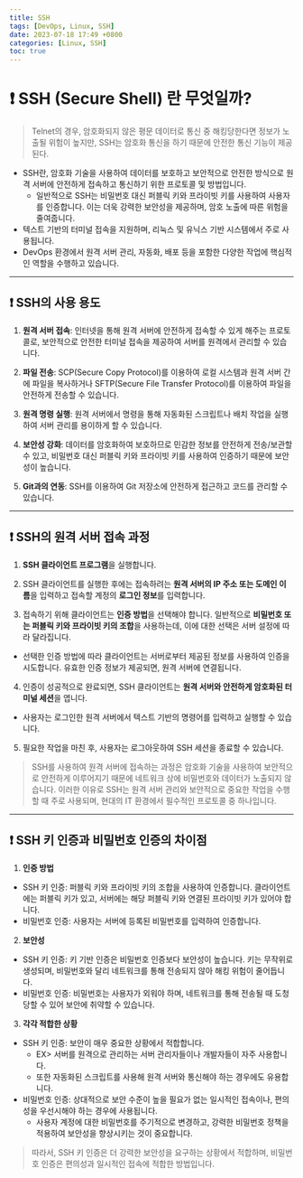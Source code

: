 ```yaml
---
title: SSH
tags: [DevOps, Linux, SSH]
date: 2023-07-18 17:49 +0800
categories: [Linux, SSH]
toc: true
---
```


# ❗️ SSH (Secure Shell) 란 무엇일까?

> Telnet의 경우, 암호화되지 않은 평문 데이터로 통신 중 해킹당한다면 정보가 노출될 위험이 높지만, SSH는 암호화 통신을 하기 때문에 안전한 통신 기능이 제공된다.

- SSH란, 암호화 기술을 사용하여 데이터를 보호하고 보안적으로 안전한 방식으로 원격 서버에 안전하게 접속하고 통신하기 위한 프로토콜 및 방법입니다.
  - 일반적으로 SSH는 비밀번호 대신 퍼블릭 키와 프라이빗 키를 사용하여 사용자를 인증합니다. 이는 더욱 강력한 보안성을 제공하며, 암호 노출에 따른 위험을 줄여줍니다.
- 텍스트 기반의 터미널 접속을 지원하며, 리눅스 및 유닉스 기반 시스템에서 주로 사용됩니다.
- DevOps 환경에서 원격 서버 관리, 자동화, 배포 등을 포함한 다양한 작업에 핵심적인 역할을 수행하고 있습니다.

---

## ❗️ SSH의 사용 용도

1. **원격 서버 접속**: 인터넷을 통해 원격 서버에 안전하게 접속할 수 있게 해주는 프로토콜로, 보안적으로 안전한 터미널 접속을 제공하여 서버를 원격에서 관리할 수 있습니다.

2. **파일 전송**: SCP(Secure Copy Protocol)를 이용하여 로컬 시스템과 원격 서버 간에 파일을 복사하거나 SFTP(Secure File Transfer Protocol)를 이용하여 파일을 안전하게 전송할 수 있습니다.

3. **원격 명령 실행**: 원격 서버에서 명령을 통해 자동화된 스크립트나 배치 작업을 실행하여 서버 관리를 용이하게 할 수 있습니다.

4. **보안성 강화**: 데이터를 암호화하여 보호하므로 민감한 정보를 안전하게 전송/보관할 수 있고, 비밀번호 대신 퍼블릭 키와 프라이빗 키를 사용하여 인증하기 때문에 보안성이 높습니다.

5. **Git과의 연동**: SSH를 이용하여 Git 저장소에 안전하게 접근하고 코드를 관리할 수 있습니다.

---

## ❗️ SSH의 원격 서버 접속 과정

1. **SSH 클라이언트 프로그램**을 실행합니다.

2. SSH 클라이언트를 실행한 후에는 접속하려는 **원격 서버의 IP 주소 또는 도메인 이름**을 입력하고 접속할 계정의 **로그인 정보**를 입력합니다.

3. 접속하기 위해 클라이언트는 **인증 방법**을 선택해야 합니다. 일반적으로 **비밀번호 또는 퍼블릭 키와 프라이빗 키의 조합**을 사용하는데, 이에 대한 선택은 서버 설정에 따라 달라집니다.
  - 선택한 인증 방법에 따라 클라이언트는 서버로부터 제공된 정보를 사용하여 인증을 시도합니다. 유효한 인증 정보가 제공되면, 원격 서버에 연결됩니다.

4. 인증이 성공적으로 완료되면, SSH 클라이언트는 **원격 서버와 안전하게 암호화된 터미널 세션**을 엽니다. 
  - 사용자는 로그인한 원격 서버에서 텍스트 기반의 명령어를 입력하고 실행할 수 있습니다.

5. 필요한 작업을 마친 후, 사용자는 로그아웃하여 SSH 세션을 종료할 수 있습니다.

> SSH를 사용하여 원격 서버에 접속하는 과정은 암호화 기술을 사용하여 보안적으로 안전하게 이루어지기 때문에 네트워크 상에 비밀번호와 데이터가 노출되지 않습니다. 이러한 이유로 SSH는 원격 서버 관리와 보안적으로 중요한 작업을 수행할 때 주로 사용되며, 현대의 IT 환경에서 필수적인 프로토콜 중 하나입니다.

---

## ❗️ SSH 키 인증과 비밀번호 인증의 차이점

1. **인증 방법**
  - SSH 키 인증: 퍼블릭 키와 프라이빗 키의 조합을 사용하여 인증합니다. 클라이언트에는 퍼블릭 키가 있고, 서버에는 해당 퍼블릭 키와 연결된 프라이빗 키가 있어야 합니다.
  - 비밀번호 인증: 사용자는 서버에 등록된 비밀번호를 입력하여 인증합니다.

2. **보안성**
  - SSH 키 인증: 키 기반 인증은 비밀번호 인증보다 보안성이 높습니다. 키는 무작위로 생성되며, 비밀번호와 달리 네트워크를 통해 전송되지 않아 해킹 위험이 줄어듭니다.
  - 비밀번호 인증: 비밀번호는 사용자가 외워야 하며, 네트워크를 통해 전송될 때 도청당할 수 있어 보안에 취약할 수 있습니다.

3. **각각 적합한 상황**
  - SSH 키 인증: 보안이 매우 중요한 상황에서 적합합니다. 
    - EX> 서버를 원격으로 관리하는 서버 관리자들이나 개발자들이 자주 사용합니다. 
    - 또한 자동화된 스크립트를 사용해 원격 서버와 통신해야 하는 경우에도 유용합니다.
  - 비밀번호 인증: 상대적으로 보안 수준이 높을 필요가 없는 일시적인 접속이나, 편의성을 우선시해야 하는 경우에 사용됩니다. 
    - 사용자 계정에 대한 비밀번호를 주기적으로 변경하고, 강력한 비밀번호 정책을 적용하여 보안성을 향상시키는 것이 중요합니다.

> 따라서, SSH 키 인증은 더 강력한 보안성을 요구하는 상황에서 적합하며, 비밀번호 인증은 편의성과 일시적인 접속에 적합한 방법입니다.